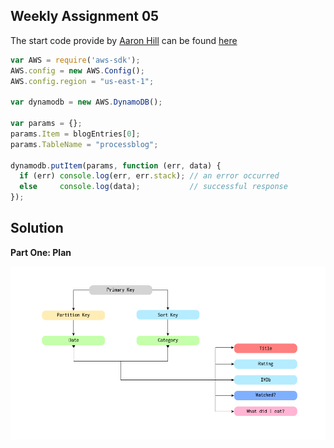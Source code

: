 ## Weekly Assignment 05

The start code provide by [Aaron Hill](https://github.com/aaronxhill) can be found [here](https://github.com/visualizedata/data-structures/blob/master/weekly_assignment_05.md)

```javascript
var AWS = require('aws-sdk');
AWS.config = new AWS.Config();
AWS.config.region = "us-east-1";

var dynamodb = new AWS.DynamoDB();

var params = {};
params.Item = blogEntries[0]; 
params.TableName = "processblog";

dynamodb.putItem(params, function (err, data) {
  if (err) console.log(err, err.stack); // an error occurred
  else     console.log(data);           // successful response
});
```

## Solution
**Part One: Plan**


![illustrative images](./data-model.png)
